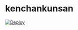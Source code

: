 # kenchankunsan

[![Deploy](https://www.herokucdn.com/deploy/button.png)](https://heroku.com/deploy)
